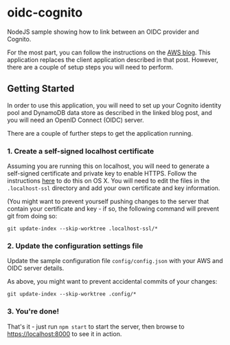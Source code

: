# oidc-cognito

NodeJS sample showing how to link between an OIDC provider and Cognito.

For the most part, you can follow the instructions on the [AWS blog](https://aws.amazon.com/blogs/security/building-an-app-using-amazon-cognito-and-an-openid-connect-identity-provider/). This application replaces the client application described in that post. However, there are a couple of setup steps you will need to perform.

## Getting Started

In order to use this application, you will need to set up your Cognito identity pool and DynamoDB data store as described in the linked blog post, and you will need an OpenID Connect (OIDC) server.

There are a couple of further steps to get the application running.

### 1. Create a self-signed localhost certificate

Assuming you are running this on localhost, you will need to generate a self-signed certificate and private key to enable HTTPS. Follow the instructions [here](https://certsimple.com/blog/localhost-ssl-fix) to do this on OS X. You will need to edit the files in the `.localhost-ssl` directory and add your own certificate and key information.

(You might want to prevent yourself pushing changes to the server that contain your certificate and key - if so, the following command will prevent git from doing so:

`git update-index --skip-worktree .localhost-ssl/*`

### 2. Update the configuration settings file

Update the sample configuration file `config/config.json` with your AWS and OIDC server details.

As above, you might want to prevent accidental commits of your changes:

`git update-index --skip-worktree .config/*`

### 3. You're done!

That's it - just run `npm start` to start the server, then browse to [https://localhost:8000](https://localhost:8000) to see it in action.